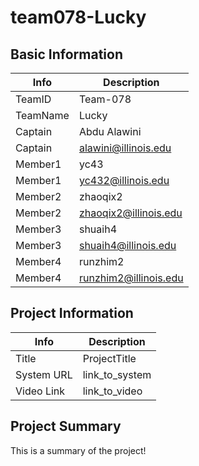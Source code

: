 # team078-Lucky

## Basic Information

| Info     | Description           |
| -------- | --------------------- |
| TeamID   | Team-078              |
| TeamName | Lucky                 |
| Captain  | Abdu Alawini          |
| Captain  | alawini@illinois.edu  |
| Member1  | yc43                  |
| Member1  | yc432@illinois.edu    |
| Member2  | zhaoqix2              |
| Member2  | zhaoqix2@illinois.edu |
| Member3  | shuaih4               |
| Member3  | shuaih4@illinois.edu  |
| Member4  | runzhim2              |
| Member4  | runzhim2@illinois.edu |

## Project Information

| Info       | Description    |
| ---------- | -------------- |
| Title      | ProjectTitle   |
| System URL | link_to_system |
| Video Link | link_to_video  |

## Project Summary

This is a summary of the project!